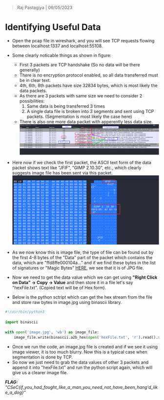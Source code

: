 > Raj Pastagiya | 06/05/2023

# Identifying Useful Data
- Open the pcap file in wireshark, and you will see TCP requests flowing between localhost:1337 and localhost:55108.
- Some clearly noticable things as shown in figure:
	- First 3 packets are TCP handshake (So no data will be there generally)
	- There is no encryption protocol enabled, so all data transferred must be in clear text.
	- 4th, 6th, 8th packets have size 32834 bytes, which is most likely the data packets.
	- As there are 3 packets with same size we need to consider 2 possibilities:
		1. Same data is being transferred 3 times
		2. A single data file is broken into 3 segments and sent using TCP packets. (Segmentation is most likely the case here)
	- There is also one more data packet with apperently less data size.
![pcap-analysis](./images/01-pcap-analysis.png)

- Here now if we check the first packet, the ASCII text form of the data packet shows text like "JFIF", "GIMP 2.10.30", etc., which clearly suggests image file has been sent via this packet.
![packet-data](./images/02-data.png)

- As we now know this is image file, the type of file can be found out by the first 4-8 bytes of the "Data" part of the packet which contains the data, which are "ffd8ffe000104a..." and if we find these bytes in the list of signatures or "Magic Bytes" [HERE](https://en.wikipedia.org/wiki/List_of_file_signatures#:~:text=This%20is%20a%20list%20of,magic%20numbers%20or%20Magic%20Bytes.), we see that it is of JPG file.
- Now we need to get the data value which we can get using **"Right Click on Data" -> Copy -> Value** and then store it in a file let's say "hexFile.txt". (Copied text will be of Hex form).
- Below is the python sctript which can get the hex stream from the file and store raw bytes in image.jpg using binascii library.
```python
#!/usr/bin/python3

import binascii

with open('image.jpg', 'wb') as image_file:
    image_file.write(binascii.a2b_hex(open('hexFile.txt', 'r').read().strip().replace(' ', '').replace('\n', '')))
```
- Once we run the code, an image.jpg file is created and if we see it using image viewer, it is too much blurry. Now this is a typical case when segmentation is done by TCP.
- So now we just need to grab the data values of other 3 packets and append it into "hexFile.txt" and run the python script again, which will give us a clearer image file.

***FLAG:** "CSeC{if_you_had_fought_like_a_man_you_need_not_have_been_hang'd_like_a_dog}"*
